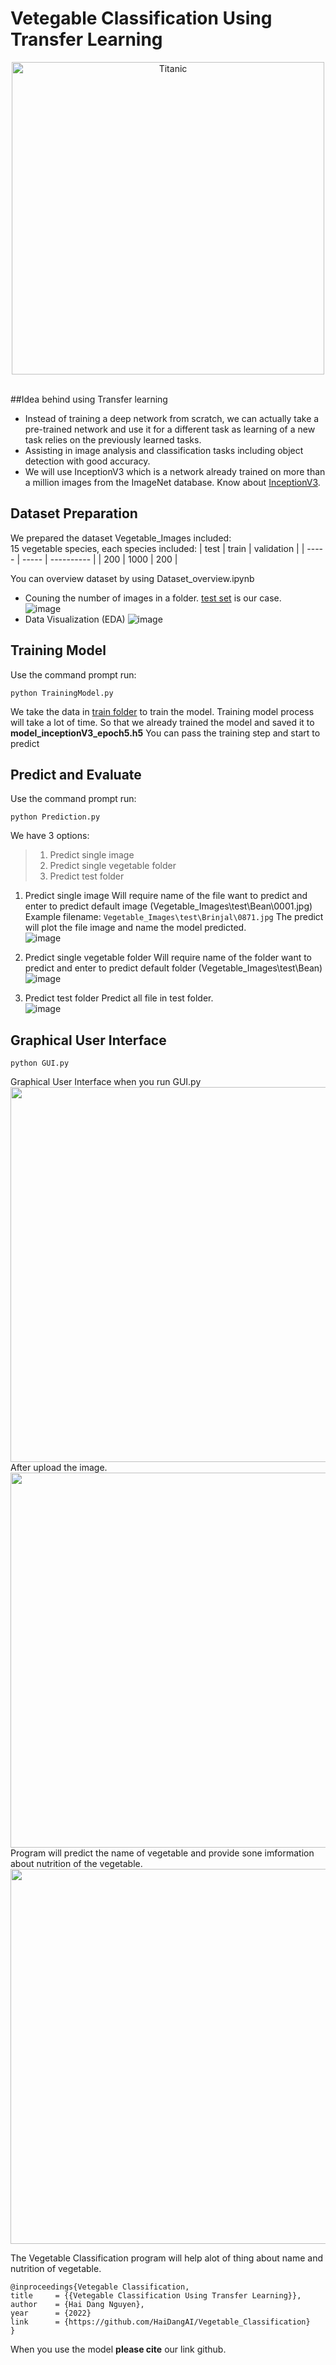 # Vetegable Classification Using Transfer Learning

<center><img src= "https://p4.wallpaperbetter.com/wallpaper/667/254/333/vegetables-fruit-still-life-food-wallpaper-preview.jpg" alt ="Titanic" style='width:500px;'></center><br>

##Idea behind using Transfer learning
 - Instead of training a deep network from scratch, we can actually take a pre-trained network and use it for a different task as learning of a new task relies on the previously learned tasks.
 - Assisting in image analysis and classification tasks including object detection with good accuracy.
- We will use InceptionV3 which is a network already trained on more than a million images from the ImageNet database. Know about [InceptionV3](https://paperswithcode.com/method/inception-v3).

## Dataset Preparation
 We prepared the dataset Vegetable_Images included: <br />
 15 vegetable species, each species included:
| test  | train | validation |
| ----- | ----- | ---------- |
| 200  | 1000 | 200 |

You can overview dataset by using Dataset_overview.ipynb<br/>
- Couning the number of images in a folder. [test set](https://github.com/HaiDangAI/Vegetable_Classification/tree/main/Vegetable_Images/test) is our case.<br/>
![image](https://user-images.githubusercontent.com/85833803/168939132-96685fe4-5e58-4e86-9c65-223c15ea6524.png)<br/>
- Data Visualization (EDA)
![image](https://user-images.githubusercontent.com/85833803/168939689-b394a7ed-d410-4306-b2e4-a4cfb0d08353.png)

## Training Model
Use the command prompt run:
```
python TrainingModel.py
```
We take the data in [train folder](https://github.com/HaiDangAI/Vegetable_Classification/tree/main/Vegetable_Images/train) to train the model.
Training model process will take a lot of time. So that we already trained the model and saved it to **model_inceptionV3_epoch5.h5**
You can pass the training step and start to predict

## Predict and Evaluate
Use the command prompt run:
```
python Prediction.py
```
We have 3 options:
>1. Predict single image
>2. Predict single vegetable folder
>3. Predict test folder

1. Predict single image
Will require name of the file want to predict and enter to predict default image (Vegetable_Images\\test\\Bean\\0001.jpg)<br/>
Example filename: ```Vegetable_Images\test\Brinjal\0871.jpg```
The predict will plot the file image and name the model predicted.<br/>
![image](https://user-images.githubusercontent.com/85833803/170502826-69717fe1-9f22-4ff9-be5a-047195a1151f.png)

2. Predict single vegetable folder
Will require name of the folder want to predict and enter to predict default folder (Vegetable_Images\\test\\Bean)<br/>
![image](https://user-images.githubusercontent.com/85833803/170503107-9b1db324-7b80-488e-8085-49876910384c.png)

3. Predict test folder
Predict all file in test folder.<br/>
![image](https://user-images.githubusercontent.com/85833803/170505058-69047f8a-7de3-4690-bfb8-c916af3373bd.png)

## Graphical User Interface
```
python GUI.py
```
Graphical User Interface when you run GUI.py<br/>
<img src="https://user-images.githubusercontent.com/85833803/170506006-bf8ab36f-7056-441d-84c1-ffad2b824ca1.png" width="800" height="600">
After upload the image.<br/>
<img src="https://user-images.githubusercontent.com/85833803/170506081-9c248a55-3669-4474-8601-9ec421c8d451.png" width="800" height="600">
Program will predict the name of vegetable and provide sone imformation about nutrition of the vegetable.<br/>
<img src="https://user-images.githubusercontent.com/85833803/170506140-cd6309e9-f98f-45e0-850f-32691f93c8e5.png" width="800" height="600">


The Vegetable Classification program will help alot of thing about name and nutrition of vegetable.

    @inproceedings{Vetegable Classification,
    title     = {{Vetegable Classification Using Transfer Learning}},
    author    = {Hai Dang Nguyen},
    year      = {2022}
    link      = {https://github.com/HaiDangAI/Vegetable_Classification}
    }
    
When you use the model **please cite** our link github.






